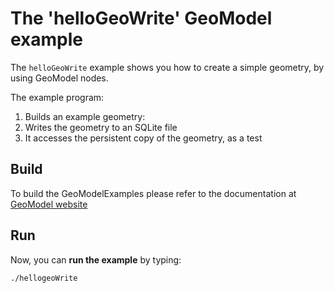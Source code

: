# The 'helloGeoWrite' GeoModel example

The `helloGeoWrite` example shows you how to create a simple geometry, by using GeoModel nodes.

The example program:

 1. Builds an example geometry:
 2. Writes the geometry to an SQLite file
 3. It accesses the persistent copy of the geometry, as a test

## Build

To build the GeoModelExamples please refer to the documentation at [GeoModel website](https://geomodel.web.cern.ch/home/)


## Run

Now, you can **run the example** by typing:

```bash
./hellogeoWrite
```
